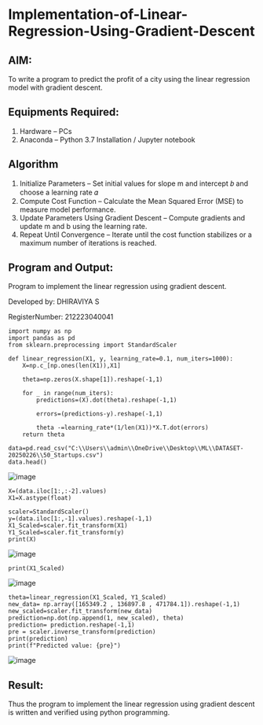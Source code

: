 # Implementation-of-Linear-Regression-Using-Gradient-Descent

## AIM:
To write a program to predict the profit of a city using the linear regression model with gradient descent.

## Equipments Required:
1. Hardware – PCs
2. Anaconda – Python 3.7 Installation / Jupyter notebook

## Algorithm
1. Initialize Parameters – Set initial values for slope m and intercept 𝑏 and choose a learning rate 𝛼
2. Compute Cost Function – Calculate the Mean Squared Error (MSE) to measure model performance.
3. Update Parameters Using Gradient Descent – Compute gradients and update m and b using the learning rate. 
4. Repeat Until Convergence – Iterate until the cost function stabilizes or a maximum number of iterations is reached.

## Program and Output:

Program to implement the linear regression using gradient descent.

Developed by: DHIRAVIYA S

RegisterNumber:  212223040041

```
import numpy as np
import pandas as pd 
from sklearn.preprocessing import StandardScaler

def linear_regression(X1, y, learning_rate=0.1, num_iters=1000):
    X=np.c_[np.ones(len(X1)),X1]
    
    theta=np.zeros(X.shape[1]).reshape(-1,1)
    
    for _ in range(num_iters):
        predictions=(X).dot(theta).reshape(-1,1)
        
        errors=(predictions-y).reshape(-1,1)

        theta -=learning_rate*(1/len(X1))*X.T.dot(errors)
    return theta

data=pd.read_csv("C:\\Users\\admin\\OneDrive\\Desktop\\ML\\DATASET-20250226\\50_Startups.csv")
data.head()
```

![image](https://github.com/user-attachments/assets/13701738-78df-4706-bee2-340b4f256880)

```
X=(data.iloc[1:,:-2].values)
X1=X.astype(float)

scaler=StandardScaler()
y=(data.iloc[1:,-1].values).reshape(-1,1)
X1_Scaled=scaler.fit_transform(X1)
Y1_Scaled=scaler.fit_transform(y)
print(X)
```

![image](https://github.com/user-attachments/assets/84fe68af-607b-4c4c-ae53-3e428846f9ee)

```
print(X1_Scaled)
```

![image](https://github.com/user-attachments/assets/ab8f9e2a-6c29-42fc-90b0-ae9a87074c21)


```
theta=linear_regression(X1_Scaled, Y1_Scaled)
new_data= np.array([165349.2 , 136897.8 , 471784.1]).reshape(-1,1)
new_scaled=scaler.fit_transform(new_data)
prediction=np.dot(np.append(1, new_scaled), theta)
prediction= prediction.reshape(-1,1)
pre = scaler.inverse_transform(prediction)
print(prediction)
print(f"Predicted value: {pre}")
```
![image](https://github.com/user-attachments/assets/59c78e52-78db-41f0-8e68-46c8c5714fde)


## Result:
Thus the program to implement the linear regression using gradient descent is written and verified using python programming.
